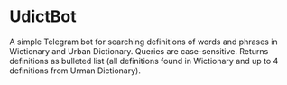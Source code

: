 # UdictBot
A simple Telegram bot for searching definitions of words and phrases in Wictionary and Urban Dictionary. Queries are case-sensitive. Returns definitions as bulleted list (all definitions found in Wictionary and up to 4 definitions from Urman Dictionary).

